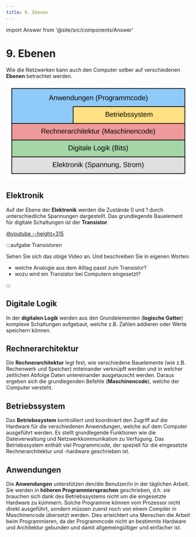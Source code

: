 ```yaml
---
title: 9. Ebenen
---
```


import Answer from '@site/src/components/Answer'

# 9. Ebenen

Wie die Netzwerken kann auch den Computer selber auf verschiedenen **Ebenen** betrachtet werden.

![Hardware-Ebenen](images/09-layers.svg)

## Elektronik

Auf der Ebene der **Elektronik** werden die Zustände 0 und 1 durch unterschiedliche Spannungen dargestellt. Das grundlegende Bauelement für digitale Schaltungen ist der **Transistor**.

[@youtube --height=315](https://www.youtube-nocookie.com/embed/5wIRJN3DN_8)

:::aufgabe Transistoren

Sehen Sie sich das obige Video an. Und beschreiben Sie in eigenen Worten:
- welche Analogie aus dem Alltag passt zum Transistor?
- wozu wird ein Transistor bei Computern eingesetzt?

<Answer type="text" webKey="77218889-54e7-4ff2-ac32-10a2de6cb927" />
:::

## Digitale Logik

In der **digitalen Logik** werden aus den Grundelementen (**logische Gatter**) komplexe Schaltungen aufgebaut, welche z.B. Zahlen addieren oder Werte speichern können.

## Rechnerarchitektur

Die **Rechnerarchitektur** legt fest, wie verschiedene Bauelemente (wie z.B. Rechenwerk und Speicher) miteinander verknüpft werden und in welcher zeitlichen Abfolge Daten untereinander ausgetauscht werden. Daraus ergeben sich die grundlegenden Befehle (**Maschinencode**), welche der Computer versteht.

## Betriebssystem

Das **Betriebssystem** kontrolliert und koordiniert den Zugriff auf die Hardware für die verschiedenen Anwendungen, welche auf dem Computer ausgeführt werden. Es stellt grundlegende Funktionen wie die Dateiverwaltung und Netzwerkkommunikation zu Verfügung. Das Betriebssystem enthält viel Programmcode, der speziell für die eingesetzte Rechnerarchitektur und -hardware geschrieben ist.

## Anwendungen

Die **Anwendungen** unterstützen den/die Benutzer/in in der täglichen Arbeit. Sie werden in **höheren Programmiersprachen** geschrieben, d.h. sie brauchen sich dank des Betriebssystems nicht um die eingesetzte Hardware zu kümmern. Solche Programme können vom Prozessor nicht direkt ausgeführt, sondern müssen zuerst noch von einem Compiler in Maschinencode übersetzt werden. Dies erleichtert uns Menschen die Arbeit beim Programmieren, da der Programmcode nicht an bestimmte Hardware und Architektur gebunden und damit allgemeingültiger und einfacher ist.
